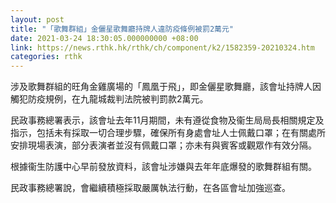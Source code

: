 ```yaml
---
layout: post
title: "「歌舞群組」金儷星歌舞廳持牌人違防疫條例被罰2萬元"
date: 2021-03-24 18:30:05.000000000 +08:00
link: https://news.rthk.hk/rthk/ch/component/k2/1582359-20210324.htm
categories: rthk
---
```


涉及歌舞群組的旺角金雞廣場的「鳳凰于飛」，即金儷星歌舞廳，該會址持牌人因觸犯防疫規例，在九龍城裁判法院被判罰款2萬元。

民政事務總署表示，該會址去年11月期間，未有遵從食物及衞生局局長相關規定及指示，包括未有採取一切合理步驟，確保所有身處會址人士佩戴口罩；在有關處所安排現場表演，部分表演者並沒有佩戴口罩；亦未有與賓客或觀眾作有效分隔。

根據衞生防護中心早前發放資料，該會址涉嫌與去年年底爆發的歌舞群組有關。

民政事務總署說，會繼續積極採取嚴厲執法行動，在各區會址加強巡查。
